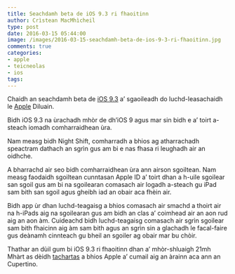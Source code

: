 ```yaml
---
title: Seachdamh beta de iOS 9.3 ri fhaoitinn
author: Crìstean MacMhìcheil
type: post
date: 2016-03-15 05:44:00
image: /images/2016-03-15-seachdamh-beta-de-ios-9-3-ri-fhaoitinn.jpg
comments: true
categories:
- apple
- teicneolas
- ios
tags:
---
```


Chaidh an seachdamh beta de [iOS 9.3](http://www.apple.com/ios/preview/) a’ sgaoileadh do luchd-leasachaidh le [Apple](http://www.apple.com/uk) Diluain.

<!--more-->

Bidh iOS 9.3 na ùrachadh mhòr de dh’iOS 9 agus mar sin bidh e a’ toirt a-steach iomadh comharraidhean ùra.

Nam measg bidh Night Shift, comharradh a bhios ag atharrachadh speactram dathach an sgrìn gus am bi e nas fhasa ri leughadh air an oidhche.

A bharrachd air seo bidh comharraidhean ùra ann airson sgoiltean. Nam measg faodaidh sgoiltean cunntasan Apple ID a’ toirt dhan a h-uile sgoilear san sgoil gus am bi na sgoilearan comasach air logadh a-steach gu iPad sam bith san sgoil agus gheibh iad an obair aca fhèin air.

Bidh app ùr dhan luchd-teagaisg a bhios comasach air smachd a thoirt air na h-iPads aig na sgoilearan gus am bidh an clas a’ coimhead air an aon rud aig an aon àm. Cuideachd bidh luchd-teagaisg comasach air sgrìn sgoilear sam bith fhaicinn aig àm sam bith agus an sgrìn sin a glachadh le facal-faire gus deànamh cinnteach gu bheil an sgoiler ag obair mar bu chòir.

Thathar an dùil gum bi iOS 9.3 ri fhaoitinn dhan a’ mhòr-shluaigh 21mh Mhàrt as dèidh [tachartas](https://macmhicheil.uk/2016/03/14/tachartas-apple-21mh-mhart/) a bhios Apple a’ cumail aig an àrainn aca ann an Cupertino.
